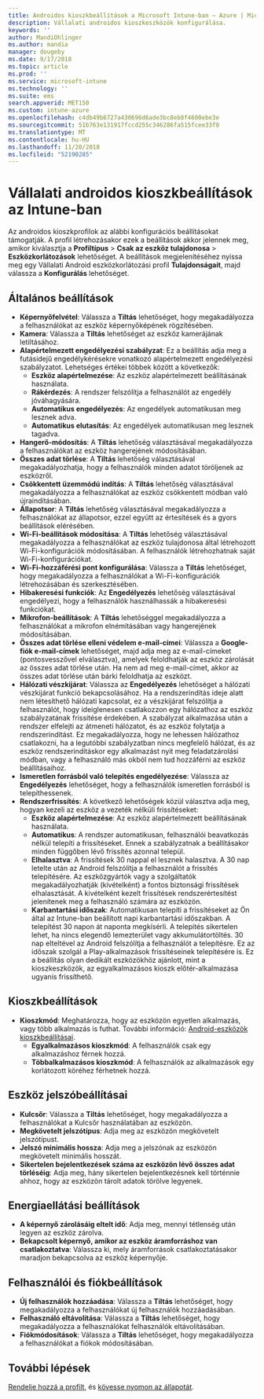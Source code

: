 ```yaml
---
title: Androidos kioszkbeállítások a Microsoft Intune-ban – Azure | Microsoft Docs
description: Vállalati androidos kioszkeszközök konfigurálása.
keywords: ''
author: MandiOhlinger
ms.author: mandia
manager: dougeby
ms.date: 9/17/2018
ms.topic: article
ms.prod: ''
ms.service: microsoft-intune
ms.technology: ''
ms.suite: ems
search.appverid: MET150
ms.custom: intune-azure
ms.openlocfilehash: c4db49b6727a430696d6ade3bc8eb8f4600ebe3e
ms.sourcegitcommit: 51b763e131917fccd255c346286fa515fcee33f0
ms.translationtype: MT
ms.contentlocale: hu-HU
ms.lasthandoff: 11/20/2018
ms.locfileid: "52190285"
---
```

# <a name="android-enterprise-kiosk-settings-in-intune"></a>Vállalati androidos kioszkbeállítások az Intune-ban

Az androidos kioszkprofilok az alábbi konfigurációs beállításokat támogatják. A profil létrehozásakor ezek a beállítások akkor jelennek meg, amikor kiválasztja a **Profiltípus** > **Csak az eszköz tulajdonosa** > **Eszközkorlátozások** lehetőséget. A beállítások megjelenítéséhez nyissa meg egy Vállalati Android eszközkorlátozási profil **Tulajdonságait**, majd válassza a **Konfigurálás** lehetőséget.

## <a name="general-settings"></a>Általános beállítások

- **Képernyőfelvétel**: Válassza a **Tiltás** lehetőséget, hogy megakadályozza a felhasználókat az eszköz képernyőképének rögzítésében.
- **Kamera**: Válassza a **Tiltás** lehetőséget az eszköz kamerájának letiltásához.
- **Alapértelmezett engedélyezési szabályzat**: Ez a beállítás adja meg a futásidejű engedélykérésekre vonatkozó alapértelmezett engedélyezési szabályzatot. Lehetséges értékei többek között a következők:
    - **Eszköz alapértelmezése**: Az eszköz alapértelmezett beállításának használata.
    - **Rákérdezés**: A rendszer felszólítja a felhasználót az engedély jóváhagyására.
    - **Automatikus engedélyezés**: Az engedélyek automatikusan meg lesznek adva.
    - **Automatikus elutasítás**: Az engedélyek automatikusan meg lesznek tagadva.
- **Hangerő-módosítás**: A **Tiltás** lehetőség választásával megakadályozza a felhasználókat az eszköz hangerejének módosításában.
- **Összes adat törlése**: A **Tiltás** lehetőség választásával megakadályozhatja, hogy a felhasználók minden adatot töröljenek az eszközről.
- **Csökkentett üzemmódú indítás**: A **Tiltás** lehetőség választásával megakadályozza a felhasználókat az eszköz csökkentett módban való újraindításában.
- **Állapotsor**: A **Tiltás** lehetőség választásával megakadályozza a felhasználókat az állapotsor, ezzel együtt az értesítések és a gyors beállítások elérésében.
- **Wi-Fi-beállítások módosítása**: A **Tiltás** lehetőség választásával megakadályozza a felhasználókat az eszköz tulajdonosa által létrehozott Wi-Fi-konfigurációk módosításában. A felhasználók létrehozhatnak saját Wi-Fi-konfigurációkat.
- **Wi-Fi-hozzáférési pont konfigurálása**: Válassza a **Tiltás** lehetőséget, hogy megakadályozza a felhasználókat a Wi-Fi-konfigurációk létrehozásában és szerkesztésében.
- **Hibakeresési funkciók**: Az **Engedélyezés** lehetőség választásával engedélyezi, hogy a felhasználók használhassák a hibakeresési funkciókat.
- **Mikrofon-beállítások**: A **Tiltás** lehetőséggel megakadályozza a felhasználókat a mikrofon elnémításában vagy hangerejének módosításában.
- **Összes adat törlése elleni védelem e-mail-címei**: Válassza a **Google-fiók e-mail-címek** lehetőséget, majd adja meg az e-mail-címeket (pontosvesszővel elválasztva), amelyek feloldhatják az eszköz zárolását az összes adat törlése után. Ha nem ad meg e-mail-címet, akkor az összes adat törlése után bárki feloldhatja az eszközt.
- **Hálózati vészkijárat**: Válassza az **Engedélyezés** lehetőséget a hálózati vészkijárat funkció bekapcsolásához. Ha a rendszerindítás ideje alatt nem létesíthető hálózati kapcsolat, ez a vészkijárat felszólítja a felhasználót, hogy ideiglenesen csatlakozzon egy hálózathoz az eszköz szabályzatának frissítése érdekében. A szabályzat alkalmazása után a rendszer elfelejti az átmeneti hálózatot, és az eszköz folytatja a rendszerindítást. Ez megakadályozza, hogy ne lehessen hálózathoz csatlakozni, ha a legutóbbi szabályzatban nincs megfelelő hálózat, és az eszköz rendszerindításkor egy alkalmazást nyit meg feladatzárolási módban, vagy a felhasználó más okból nem tud hozzáférni az eszköz beállításaihoz.
- **Ismeretlen forrásból való telepítés engedélyezése**: Válassza az **Engedélyezés** lehetőséget, hogy a felhasználók ismeretlen forrásból is telepíthessenek.
- **Rendszerfrissítés**: A következő lehetőségek közül választva adja meg, hogyan kezeli az eszköz a vezeték nélküli frissítéseket:
    - **Eszköz alapértelmezése**: Az eszköz alapértelmezett beállításának használata.
    - **Automatikus**: A rendszer automatikusan, felhasználói beavatkozás nélkül telepíti a frissítéseket. Ennek a szabályzatnak a beállításakor minden függőben lévő frissítés azonnal települ.
    - **Elhalasztva**: A frissítések 30 nappal el lesznek halasztva. A 30 nap letelte után az Android felszólítja a felhasználót a frissítés telepítésére. Az eszközgyártók vagy a szolgáltatók megakadályozhatják (kivételként) a fontos biztonsági frissítések elhalasztását. A kivételként kezelt frissítések rendszerértesítést jelenítenek meg a felhasználó számára az eszközön. 
    - **Karbantartási időszak**: Automatikusan telepíti a frissítéseket az Ön által az Intune-ban beállított napi karbantartási időszakban. A telepítést 30 napon át naponta megkísérli. A telepítés sikertelen lehet, ha nincs elegendő lemezterület vagy akkumulátortöltés. 30 nap elteltével az Android felszólítja a felhasználót a telepítésre. Ez az időszak szolgál a Play-alkalmazások frissítéseinek telepítésére is. Ez a beállítás olyan dedikált eszközökhöz ajánlott, mint a kioszkeszközök, az egyalkalmazásos kioszk előtér-alkalmazása ugyanis frissíthető. 

## <a name="kiosk-settings"></a>Kioszkbeállítások

- **Kioszkmód**: Meghatározza, hogy az eszközön egyetlen alkalmazás, vagy több alkalmazás is futhat. További információ: [Android-eszközök kioszkbeállításai](android-kiosk-settings.md).
    - **Egyalkalmazásos kioszkmód**: A felhasználók csak egy alkalmazáshoz férnek hozzá.
    - **Többalkalmazásos kioszkmód**: A felhasználók az alkalmazások egy korlátozott köréhez férhetnek hozzá.

## <a name="device-password-settings"></a>Eszköz jelszóbeállításai

- **Kulcsőr**: Válassza a **Tiltás** lehetőséget, hogy megakadályozza a felhasználókat a Kulcsőr használatában az eszközön.
- **Megkövetelt jelszótípus**: Adja meg az eszközön megkövetelt jelszótípust.
- **Jelszó minimális hossza**: Adja meg a jelszónak az eszközön megkövetelt minimális hosszát.
- **Sikertelen bejelentkezések száma az eszközön lévő összes adat törléséig**: Adja meg, hány sikertelen bejelentkezésnek kell történnie ahhoz, hogy az eszközön tárolt adatok törölve legyenek.

## <a name="power-settings"></a>Energiaellátási beállítások

- **A képernyő zárolásáig eltelt idő**: Adja meg, mennyi tétlenség után legyen az eszköz zárolva.
- **Bekapcsolt képernyő, amikor az eszköz áramforráshoz van csatlakoztatva**: Válassza ki, mely áramforrások csatlakoztatásakor maradjon bekapcsolva az eszköz képernyője.

## <a name="users-and-accounts-settings"></a>Felhasználói és fiókbeállítások

- **Új felhasználók hozzáadása**: Válassza a **Tiltás** lehetőséget, hogy megakadályozza a felhasználókat új felhasználók hozzáadásában.
- **Felhasználó eltávolítása**: Válassza a **Tiltás** lehetőséget, hogy megakadályozza a felhasználókat felhasználók eltávolításában.
- **Fiókmódosítások**: Válassza a **Tiltás** lehetőséget, hogy megakadályozza a felhasználókat a fiókok módosításában.

## <a name="next-steps"></a>További lépések
[Rendelje hozzá a profilt](device-profile-assign.md), és [kövesse nyomon az állapotát](device-profile-monitor.md).



